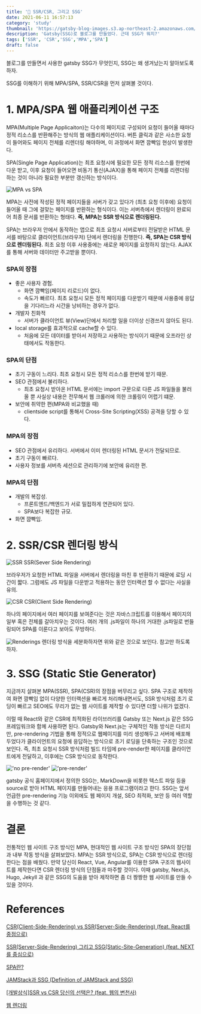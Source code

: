 ```yaml
---
title: '📝 SSR/CSR, 그리고 SSG'
date: 2021-06-11 16:57:13
category: 'study'
thumbnail: 'https://gatsby-blog-images.s3.ap-northeast-2.amazonaws.com/thumb_nextGatsby.jpg'
description: 'Gatsby(SSG)로 블로그를 만들었다. 근데 SSG가 뭐지?'
tags: ['SSR', 'CSR','SSG','MPA','SPA']
draft: false
---
```


블로그를 만들면서 사용한 gatsby SSG가 무엇인지, SSG는 왜 생겨났는지 알아보도록 하자.

SSG를 이해하기 위해 MPA/SPA, SSR/CSR을 먼저 살펴볼 것이다.

# 1. MPA/SPA 웹 애플리케이션 구조

MPA(Multiple Page Applicaiton)는 다수의 페이지로 구성되어 요청이 들어올 때마다 정적 리소스를 반환해주는 방식의 웹 애플리케이션이다. 버튼 클릭과 같은 사소한 요청이 들어와도 페이지 전체를 리렌더링 해야하며, 이 과정에서 화면 깜빡임 현상이 발생한다.

SPA(Single Page Application)는 최초 요청시에 필요한 모든 정적 리소스를 한번에 다운 받고, 이후 요청이 들어오면 비동기 통신(AJAX)을 통해 페이지 전체를 리렌더링 하는 것이 아니라 필요한 부분만 갱신하는 방식이다.

![MPA vs SPA](./images/mpaSpa.png)

MPA는 사전에 작성된 정적 페이지들을 서버가 갖고 있다가 (최초 요청 이후에) 요청이 들어올 때 그에 걸맞는 페이지를 반환하는 형식이다. 이는 서버측에서 렌더링이 완료되어 최종 문서를 반환하는 형태다. **즉, MPA는 SSR 방식으로 렌더링된다.**

SPA는 브라우저 안에서 동작하는 앱으로 최초 요청시 서버로부터 전달받은 HTML 문서를 바탕으로 클라이언트(브라우저) 단에서 렌더링을 진행한다. **즉, SPA는 CSR 방식으로 렌더링된다.** 최초 요청 이후 사용중에는 새로운 페이지를 요청하지 않는다. AJAX를 통해 서버와 데이터만 주고받을 뿐이다.



### SPA의 장점
* 좋은 사용자 경험.
    - 화면 깜빡임(페이지 리로드)이 없다.
    - 속도가 빠르다. 최초 요청시 모든 정적 페이지를 다운받기 때문에 사용중에 응답을 기다리느라 시간을 낭비하는 경우가 없다.
* 개발자 친화적
    - 서버가 클라이언트 뷰(View)단에서 처리할 일을 더이상 신경쓰지 않아도 된다. 
* local storage를 효과적으로 cache할 수 있다. 
    - 처음에 모든 데이터를 받아서 저장하고 사용하는 방식이기 때문에 오프라인 상태에서도 작동한다.

### SPA의 단점
* 초기 구동이 느리다. 최초 요청시 모든 정적 리소스를 한번에 받기 때문.
* SEO 관점에서 불리하다.
    - 최초 요청시 받아온 HTML 문서에는 import 구문으로 다른 JS 파일들을 불러올 뿐 사실상 내용은 전무해서 웹 크롤러에 의한 크롤링이 어렵기 떄문.
* 보안에 취약한 편(MPA와 비교했을 때)
    - clientside script를 통해서 Cross-Site Scripting(XSS) 공격을 당할 수 있다.
 
### MPA의 장점
* SEO 관점에서 유리하다. 서버에서 이미 렌더링된 HTML 문서가 전달되므로.
* 초기 구동이 빠르다.
* 사용자 정보를 서버측 세션으로 관리하기에 보안에 유리한 편.

### MPA의 단점
* 개발의 복잡성.
    - 프론트엔드/백엔드가 서로 밀접하게 연관되어 있다.
    - SPA보다 복잡한 규모.
* 화면 깜빡임.


# 2. SSR/CSR 렌더링 방식
![SSR](./images/ssr.png)
SSR(Sever Side Rendering)

브라우저가 요청한 HTML 파일을 서버에서 렌더링을 마친 후 반환하기 때문에 로딩 시간이 짧다. 그럼에도 JS 파일을 다운받고 적용하는 동안 인터랙션 할 수 없다는 사실을 유의.


![CSR](./images/csr.png)
CSR(Client Side Rendering)

하나의 페이지에서 여러 페이지를 보여준다는 것은 자바스크립트를 이용해서 페이지의 일부 혹은 전체를 갈아치우는 것이다. 여러 개의 .js파일이 하나의 거대한 .js파일로 번들링되어 SPA를 이룬다고 보아도 무방하다.

![Renderings](./images/Renderings.png)
렌더링 방식을 세분화하자면 위와 같은 것으로 보인다. 참고만 하도록 하자.


# 3. SSG (Static Stie Generator)
지금까지 살펴본 MPA(SSR), SPA(CSR)의 장점을 버무리고 싶다. SPA 구조로 제작하여 화면 깜빡임 없이 다양한 인터랙션을 빠르게 처리해내면서도, SSR 방식처럼 초기 로딩이 빠르고 SEO에도 무리가 없는 웹 사이트를 제작할 수 있다면 더할 나위가 없겠다.

이럴 때 React와 같은 CSR에 최적화된 라이브러리를 Gatsby 또는 Next.js 같은 SSG 프레임워크와 함께 사용하면 된다. Gatsby와 Next.js는 구체적인 작동 방식은 다르지만, pre-rendering 기법을 통해 정적으로 웹페이지를 미리 생성해두고 서버에 배포해두었다가 클라이언트의 요청에 응답하는 방식으로 초기 로딩을 단축하는 구조인 것으로 보인다. 즉, 최초 요청시 SSR 방식처럼 빌드 타임에 pre-render한 페이지를 클라이언트에게 전달하고, 이후에는 CSR 방식으로 동작한다.

!['no pre-render'](./images/SSG_preRender.png)
!['pre-render'](./images/SSG_preRender2.png)

gatsby 공식 홈페이지에서 정의한 SSG는, MarkDown을 비롯한 텍스트 파일 등을 source로 받아 HTML 페이지를 만들어내는 응용 프로그램이라고 한다. SSG는 앞서 언급한 pre-rendering 기능 이외에도 웹 페이지 개설, SEO 최적화, 보안 등 여러 역할을 수행하는 것 같다.

# 결론

전통적인 웹 사이트 구조 방식인 MPA, 현대적인 웹 사이트 구조 방식인 SPA의 장단점과 내부 작동 방식을 살펴보았다. MPA는 SSR 방식으로, SPA는 CSR 방식으로 렌더링한다는 점을 배웠다. 만약 당신이 React, Vue, Angular를 이용한 SPA 구조의 웹사이트를 제작한다면 CSR 렌더링 방식의 단점들과 마주할 것이다. 이때 gatsby, Next.js, Hugo, Jekyll 과 같은 SSG의 도움을 받아 제작하면 좀 더 짱짱한 웹 사이트를 만들 수 있을 것이다.



# References 

[CSR(Client-Side-Rendering) vs SSR(Server-Side-Rendering) (feat. React를 중점으로)](https://velog.io/@longroadhome/FE-CSRClient-Side-Rendering-vs-SSRServer-Side-Rendering-feat.-React%EB%A5%BC-%EC%A4%91%EC%A0%90%EC%9C%BC%EB%A1%9C)

[SSR(Server-Side-Rendering) 그리고 SSG(Static-Site-Generation) (feat. NEXT를 중심으로)](https://velog.io/@longroadhome/FE-SSRServer-Side-Rendering-%EA%B7%B8%EB%A6%AC%EA%B3%A0-SSGStatic-Site-Generation-feat.-NEXT%EB%A5%BC-%EC%A4%91%EC%8B%AC%EC%9C%BC%EB%A1%9C)

[SPA란?](https://yngmanie.space/posts/spa-mpa)

[JAMStack과 SSG (Definition of JAMStack and SSG)](https://ksrae.github.io/javascript/jamstackssg/)

[[개발상식]SSR vs CSR 당신의 선택은? (feat. 웹의 변천사)](https://velog.io/@kysung95/SSR-vs-CSR-%EB%8B%B9%EC%8B%A0%EC%9D%98-%EC%84%A0%ED%83%9D%EC%9D%80-feat.-ssg)

[웹 렌더링](https://developers.google.com/web/updates/2019/02/rendering-on-the-web?hl=ko)



